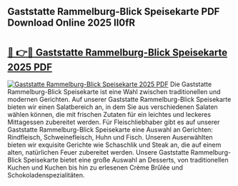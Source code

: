 ## Gaststatte Rammelburg-Blick Speisekarte PDF Download Online 2025 lI0fR

# <h2><a href="http://gc5gdja.nevu.top/?p=Gaststatte+Rammelburg-Blick+Speisekarte">🔗 👉🔴 Gaststatte Rammelburg-Blick Speisekarte 2025 PDF</a></h2>

[![Gaststatte Rammelburg-Blick Speisekarte 2025 PDF](https://i.imgur.com/dBaPXMq.png)](http://gc5gdja.nevu.top/?p=Gaststatte+Rammelburg-Blick+Speisekarte)
Die Gaststatte Rammelburg-Blick Speisekarte ist eine Wahl zwischen traditionellen und modernen Gerichten. Auf unserer Gaststatte Rammelburg-Blick Speisekarte bieten wir einen Salatbereich an, in dem Sie aus verschiedenen Salaten wählen können, die mit frischen Zutaten für ein leichtes und leckeres Mittagessen zubereitet werden. Für Fleischliebhaber gibt es auf unserer Gaststatte Rammelburg-Blick Speisekarte eine Auswahl an Gerichten: Rindfleisch, Schweinefleisch, Huhn und Fisch. Unseren Auserwählten bieten wir exquisite Gerichte wie Schaschlik und Steak an, die auf einem alten, natürlichen Feuer zubereitet werden. Unsere Gaststatte Rammelburg-Blick Speisekarte bietet eine große Auswahl an Desserts, von traditionellen Kuchen und Kuchen bis hin zu erlesenen Crème Brûlée und Schokoladenspezialitäten.
